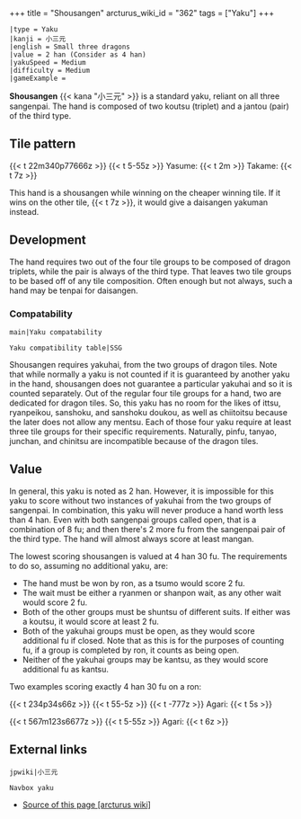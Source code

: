 +++
title = "Shousangen"
arcturus_wiki_id = "362"
tags = ["Yaku"]
+++

```yaku
|type = Yaku
|kanji = 小三元
|english = Small three dragons
|value = 2 han (Consider as 4 han)
|yakuSpeed = Medium
|difficulty = Medium
|gameExample =
```

**Shousangen** {{< kana "小三元" >}} is a standard yaku, reliant on all three sangenpai. The hand is composed of two koutsu (triplet) and a jantou (pair) of the third type.

## Tile pattern

{{< t 22m340p77666z >}} {{< t 5-55z >}} Yasume: {{< t 2m >}} Takame: {{< t 7z >}}

This hand is a shousangen while winning on the cheaper winning tile. If it wins on the other tile, {{< t 7z >}}, it would give a daisangen yakuman instead.

## Development

The hand requires two out of the four tile groups to be composed of dragon triplets, while the pair is always of the third type. That leaves two tile groups to be based off of any tile composition. Often enough but not always, such a hand may be tenpai for daisangen.

### Compatability

```main|Yaku compatability```

```Yaku compatibility table|SSG```

Shousangen requires yakuhai, from the two groups of dragon tiles. Note that while normally a yaku is not counted if it is guaranteed by another yaku in the hand, shousangen does not guarantee a particular yakuhai and so it is counted separately. Out of the regular four tile groups for a hand, two are dedicated for dragon tiles. So, this yaku has no room for the likes of ittsu, ryanpeikou, sanshoku, and sanshoku doukou, as well as chiitoitsu because the later does not allow any mentsu. Each of those four yaku require at least three tile groups for their specific requirements. Naturally, pinfu, tanyao, junchan, and chinitsu are incompatible because of the dragon tiles.

## Value

In general, this yaku is noted as 2 han. However, it is impossible for this yaku to score without two instances of yakuhai from the two groups of sangenpai. In combination, this yaku will never produce a hand worth less than 4 han. Even with both sangenpai groups called open, that is a combination of 8 fu; and then there's 2 more fu from the sangenpai pair of the third type. The hand will almost always score at least mangan.

The lowest scoring shousangen is valued at 4 han 30 fu. The requirements to do so, assuming no additional yaku, are:

  - The hand must be won by ron, as a tsumo would score 2 fu.
  - The wait must be either a ryanmen or shanpon wait, as any other wait would score 2 fu.
  - Both of the other groups must be shuntsu of different suits. If either was a koutsu, it would score at least 2 fu.
  - Both of the yakuhai groups must be open, as they would score additional fu if closed. Note that as this is for the purposes of counting fu, if a group is completed by ron, it counts as being open.
  - Neither of the yakuhai groups may be kantsu, as they would score additional fu as kantsu.

Two examples scoring exactly 4 han 30 fu on a ron:

{{< t 234p34s66z >}} {{< t 55-5z >}} {{< t -777z >}} Agari: {{< t 5s >}}

{{< t 567m123s6677z >}} {{< t 5-55z >}} Agari: {{< t 6z >}}

## External links

```jpwiki|小三元```

```Navbox yaku```
- [Source of this page [arcturus wiki]](http://arcturus.su/wiki/Shousangen)